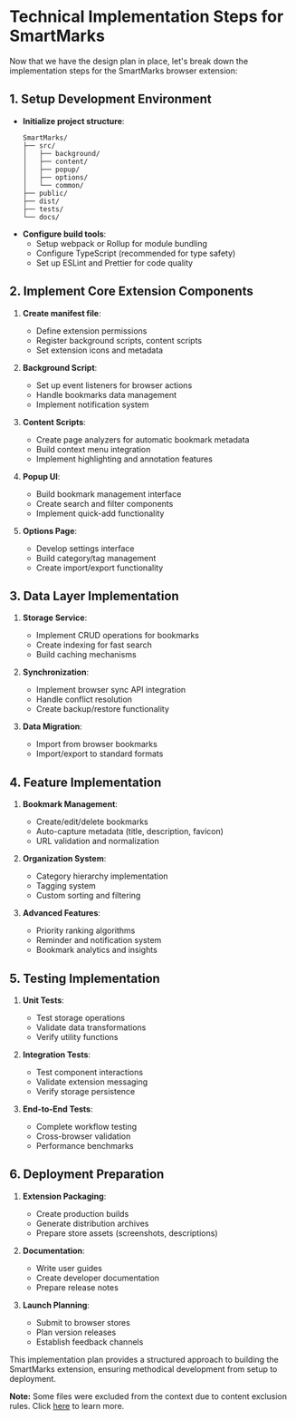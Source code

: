 # Technical Implementation Steps for SmartMarks

Now that we have the design plan in place, let's break down the implementation steps for the SmartMarks browser extension:

## 1. Setup Development Environment

- **Initialize project structure**:
  ```
  SmartMarks/
  ├── src/
  │   ├── background/
  │   ├── content/
  │   ├── popup/
  │   ├── options/
  │   └── common/
  ├── public/
  ├── dist/
  ├── tests/
  └── docs/
  ```
- **Configure build tools**:
  - Setup webpack or Rollup for module bundling
  - Configure TypeScript (recommended for type safety)
  - Set up ESLint and Prettier for code quality

## 2. Implement Core Extension Components

1. **Create manifest file**:
   - Define extension permissions
   - Register background scripts, content scripts
   - Set extension icons and metadata

2. **Background Script**:
   - Set up event listeners for browser actions
   - Handle bookmarks data management
   - Implement notification system

3. **Content Scripts**:
   - Create page analyzers for automatic bookmark metadata
   - Build context menu integration
   - Implement highlighting and annotation features

4. **Popup UI**:
   - Build bookmark management interface
   - Create search and filter components
   - Implement quick-add functionality

5. **Options Page**:
   - Develop settings interface
   - Build category/tag management
   - Create import/export functionality

## 3. Data Layer Implementation

1. **Storage Service**:
   - Implement CRUD operations for bookmarks
   - Create indexing for fast search
   - Build caching mechanisms

2. **Synchronization**:
   - Implement browser sync API integration
   - Handle conflict resolution
   - Create backup/restore functionality

3. **Data Migration**:
   - Import from browser bookmarks
   - Import/export to standard formats

## 4. Feature Implementation

1. **Bookmark Management**:
   - Create/edit/delete bookmarks
   - Auto-capture metadata (title, description, favicon)
   - URL validation and normalization

2. **Organization System**:
   - Category hierarchy implementation
   - Tagging system
   - Custom sorting and filtering

3. **Advanced Features**:
   - Priority ranking algorithms
   - Reminder and notification system
   - Bookmark analytics and insights

## 5. Testing Implementation

1. **Unit Tests**:
   - Test storage operations
   - Validate data transformations
   - Verify utility functions

2. **Integration Tests**:
   - Test component interactions
   - Validate extension messaging
   - Verify storage persistence

3. **End-to-End Tests**:
   - Complete workflow testing
   - Cross-browser validation
   - Performance benchmarks

## 6. Deployment Preparation

1. **Extension Packaging**:
   - Create production builds
   - Generate distribution archives
   - Prepare store assets (screenshots, descriptions)

2. **Documentation**:
   - Write user guides
   - Create developer documentation
   - Prepare release notes

3. **Launch Planning**:
   - Submit to browser stores
   - Plan version releases
   - Establish feedback channels

This implementation plan provides a structured approach to building the SmartMarks extension, ensuring methodical development from setup to deployment.

**Note:** Some files were excluded from the context due to content exclusion rules. Click [here](https://docs.github.com/en/copilot/managing-github-copilot-in-your-organization/configuring-content-exclusions-for-github-copilot) to learn more.